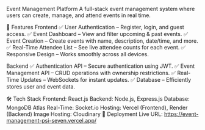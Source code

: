 Event Management Platform
A full-stack event management system where users can create, manage, and attend events in real time.

🚀 Features
Frontend
✅ User Authentication – Register, login, and guest access.
✅ Event Dashboard – View and filter upcoming & past events.
✅ Event Creation – Create events with name, description, date/time, and more.
✅ Real-Time Attendee List – See live attendee counts for each event.
✅ Responsive Design – Works smoothly across all devices.

Backend
✅ Authentication API – Secure authentication using JWT.
✅ Event Management API – CRUD operations with ownership restrictions.
✅ Real-Time Updates – WebSockets for instant updates.
✅ Database – Efficiently stores user and event data.

🛠 Tech Stack
Frontend: React.js
Backend: Node.js, Express.js
Database: MongoDB Atlas
Real-Time: Socket.io
Hosting: Vercel (Frontend), Render (Backend)
Image Hosting: Cloudinary
🚀 Deployment
Live URL: https://event-management-psi-seven.vercel.app/
